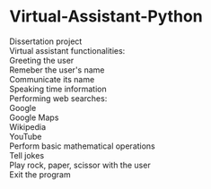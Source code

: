 # Virtual-Assistant-Python <br />
Dissertation project <br />
Virtual assistant functionalities:<br />
Greeting the user<br />
Remeber the user's name<br />
Communicate its name<br />
Speaking time information<br />
Performing web searches:<br />
Google<br />
Google Maps<br />
Wikipedia<br />
YouTube<br />
Perform basic mathematical operations<br />
Tell jokes <br />
Play rock, paper, scissor with the user<br />
Exit the program<br />

